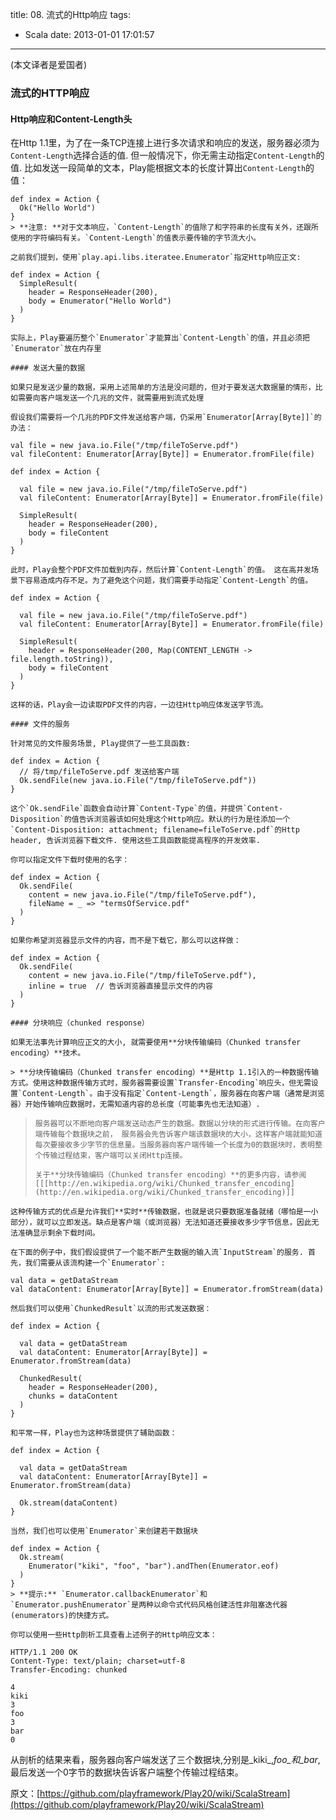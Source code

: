 title: 08. 流式的Http响应
tags:
  - Scala
date: 2013-01-01 17:01:57
---

(本文译者是爱国者)

### 流式的HTTP响应

#### Http响应和Content-Length头

在Http 1.1里，为了在一条TCP连接上进行多次请求和响应的发送，服务器必须为`Content-Length`选择合适的值. 但一般情况下，你无需主动指定`Content-Length`的值. 比如发送一段简单的文本，Play能根据文本的长度计算出`Content-Length`的值：

    def index = Action {
      Ok("Hello World")
    }
    > **注意: **对于文本响应，`Content-Length`的值除了和字符串的长度有关外，还跟所使用的字符编码有关。`Content-Length`的值表示要传输的字节流大小。

    之前我们提到，使用`play.api.libs.iteratee.Enumerator`指定Http响应正文:

    def index = Action {
      SimpleResult(
        header = ResponseHeader(200),
        body = Enumerator("Hello World")
      )
    }

    实际上，Play要遍历整个`Enumerator`才能算出`Content-Length`的值，并且必须把`Enumerator`放在内存里

    #### 发送大量的数据

    如果只是发送少量的数据，采用上述简单的方法是没问题的，但对于要发送大数据量的情形，比如需要向客户端发送一个几兆的文件，就需要用到流式处理

    假设我们需要将一个几兆的PDF文件发送给客户端，仍采用`Enumerator[Array[Byte]]`的办法：

    val file = new java.io.File("/tmp/fileToServe.pdf")
    val fileContent: Enumerator[Array[Byte]] = Enumerator.fromFile(file)

    def index = Action {

      val file = new java.io.File("/tmp/fileToServe.pdf")
      val fileContent: Enumerator[Array[Byte]] = Enumerator.fromFile(file)    

      SimpleResult(
        header = ResponseHeader(200),
        body = fileContent
      )
    }

    此时，Play会整个PDF文件加载到内存，然后计算`Content-Length`的值。 这在高并发场景下容易造成内存不足。为了避免这个问题，我们需要手动指定`Content-Length`的值。

    def index = Action {

      val file = new java.io.File("/tmp/fileToServe.pdf")
      val fileContent: Enumerator[Array[Byte]] = Enumerator.fromFile(file)    

      SimpleResult(
        header = ResponseHeader(200, Map(CONTENT_LENGTH -> file.length.toString)),
        body = fileContent
      )
    }

    这样的话，Play会一边读取PDF文件的内容，一边往Http响应体发送字节流。

    #### 文件的服务

    针对常见的文件服务场景, Play提供了一些工具函数:

    def index = Action {
      // 将/tmp/fileToServe.pdf 发送给客户端
      Ok.sendFile(new java.io.File("/tmp/fileToServe.pdf"))
    }

    这个`Ok.sendFile`函数会自动计算`Content-Type`的值，并提供`Content-Disposition`的值告诉浏览器该如何处理这个Http响应。默认的行为是往添加一个`Content-Disposition: attachment; filename=fileToServe.pdf`的Http header, 告诉浏览器下载文件. 使用这些工具函数能提高程序的开发效率.

    你可以指定文件下载时使用的名字：

    def index = Action {
      Ok.sendFile(
        content = new java.io.File("/tmp/fileToServe.pdf"),
        fileName = _ => "termsOfService.pdf"
      )
    }

    如果你希望浏览器显示文件的内容，而不是下载它，那么可以这样做：

    def index = Action {
      Ok.sendFile(
        content = new java.io.File("/tmp/fileToServe.pdf"),
        inline = true  // 告诉浏览器直接显示文件的内容
      )
    }

    #### 分块响应（chunked response）

    如果无法事先计算响应正文的大小, 就需要使用**分块传输编码（Chunked transfer encoding）**技术。

    > **分块传输编码（Chunked transfer encoding）**是Http 1.1引入的一种数据传输方式。使用这种数据传输方式时，服务器需要设置`Transfer-Encoding`响应头，但无需设置`Content-Length`。由于没有指定`Content-Length`，服务器在向客户端（通常是浏览器）开始传输响应数据时，无需知道内容的总长度（可能事先也无法知道）.
> 
>     服务器可以不断地向客户端发送动态产生的数据。数据以分块的形式进行传输。在向客户端传输每个数据块之前， 服务器会先告诉客户端该数据块的大小，这样客户端就能知道每次要接收多少字节的信息量。当服务器向客户端传输一个长度为0的数据块时，表明整个传输过程结束，客户端可以关闭Http连接。
> 
>     关于**分块传输编码（Chunked transfer encoding）**的更多内容，请参阅[[[http://en.wikipedia.org/wiki/Chunked_transfer_encoding](http://en.wikipedia.org/wiki/Chunked_transfer_encoding)]]

    这种传输方式的优点是允许我们**实时**传输数据，也就是说只要数据准备就绪（哪怕是一小部分），就可以立即发送。缺点是客户端（或浏览器）无法知道还要接收多少字节信息，因此无法准确显示剩余下载时间。

    在下面的例子中，我们假设提供了一个能不断产生数据的输入流`InputStream`的服务. 首先，我们需要从该流构建一个`Enumerator`:

    val data = getDataStream
    val dataContent: Enumerator[Array[Byte]] = Enumerator.fromStream(data)

    然后我们可以使用`ChunkedResult`以流的形式发送数据：

    def index = Action {

      val data = getDataStream
      val dataContent: Enumerator[Array[Byte]] = Enumerator.fromStream(data)

      ChunkedResult(
        header = ResponseHeader(200),
        chunks = dataContent
      )
    }

    和平常一样，Play也为这种场景提供了辅助函数：

    def index = Action {

      val data = getDataStream
      val dataContent: Enumerator[Array[Byte]] = Enumerator.fromStream(data)

      Ok.stream(dataContent)
    }

    当然，我们也可以使用`Enumerator`来创建若干数据块

    def index = Action {
      Ok.stream(
        Enumerator("kiki", "foo", "bar").andThen(Enumerator.eof)
      )
    }
    > **提示:** `Enumerator.callbackEnumerator`和`Enumerator.pushEnumerator`是两种以命令式代码风格创建活性非阻塞迭代器(enumerators)的快捷方式。

    你可以使用一些Http剖析工具查看上述例子的Http响应文本：

    HTTP/1.1 200 OK
    Content-Type: text/plain; charset=utf-8
    Transfer-Encoding: chunked

    4
    kiki
    3
    foo
    3
    bar
    0

从剖析的结果来看，服务器向客户端发送了三个数据块,分别是_kiki_,_foo_和_bar_,最后发送一个0字节的数据块告诉客户端整个传输过程结束。

原文：[https://github.com/playframework/Play20/wiki/ScalaStream](https://github.com/playframework/Play20/wiki/ScalaStream)